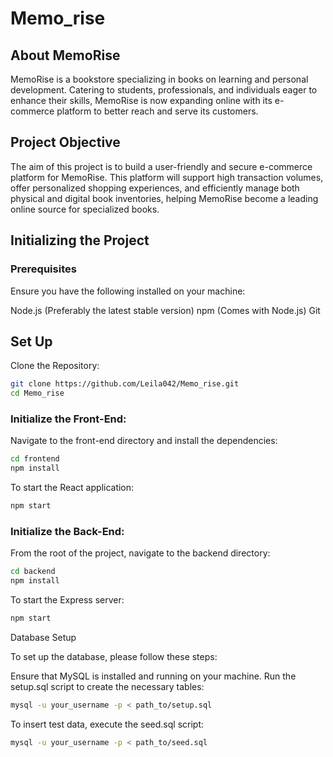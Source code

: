 # Memo_rise

## About MemoRise

MemoRise is a bookstore specializing in books on learning and personal development. Catering to students, professionals, and individuals eager to enhance their skills, MemoRise is now expanding online with its e-commerce platform to better reach and serve its customers.

## Project Objective

The aim of this project is to build a user-friendly and secure e-commerce platform for MemoRise. This platform will support high transaction volumes, offer personalized shopping experiences, and efficiently manage both physical and digital book inventories, helping MemoRise become a leading online source for specialized books.

## Initializing the Project

### Prerequisites
Ensure you have the following installed on your machine:

Node.js (Preferably the latest stable version)
npm (Comes with Node.js)
Git

## Set Up
Clone the Repository:

```bash
git clone https://github.com/Leila042/Memo_rise.git
cd Memo_rise
```

### Initialize the Front-End:

Navigate to the front-end directory and install the dependencies:

```bash
cd frontend
npm install
```

To start the React application:

```bash
npm start
```

### Initialize the Back-End:

From the root of the project, navigate to the backend directory:

```bash
cd backend
npm install
```

To start the Express server:

```bash
npm start
```

Database Setup

To set up the database, please follow these steps:

Ensure that MySQL is installed and running on your machine.
Run the setup.sql script to create the necessary tables:
```bash
mysql -u your_username -p < path_to/setup.sql
```

To insert test data, execute the seed.sql script:
```bash
mysql -u your_username -p < path_to/seed.sql
```

